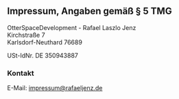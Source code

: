 ## Impressum, Angaben gemäß § 5 TMG
OtterSpaceDevelopment - Rafael Laszlo Jenz<br>
Kirchstraße 7<br>
Karlsdorf-Neuthard 76689<br>

USt-IdNr. DE 350943887

### Kontakt
E-Mail: <a href="mailto:impressum@rafaeljenz.de">impressum@rafaeljenz.de</a>